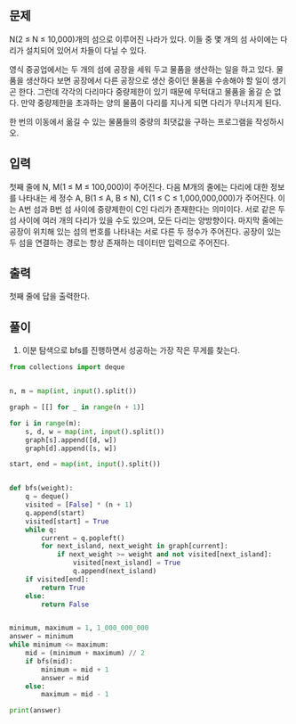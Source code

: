## 문제
N(2 ≤ N ≤ 10,000)개의 섬으로 이루어진 나라가 있다. 이들 중 몇 개의 섬 사이에는 다리가 설치되어 있어서 차들이 다닐 수 있다.

영식 중공업에서는 두 개의 섬에 공장을 세워 두고 물품을 생산하는 일을 하고 있다. 물품을 생산하다 보면 공장에서 다른 공장으로 생산 중이던 물품을 수송해야 할 일이 생기곤 한다. 그런데 각각의 다리마다 중량제한이 있기 때문에 무턱대고 물품을 옮길 순 없다. 만약 중량제한을 초과하는 양의 물품이 다리를 지나게 되면 다리가 무너지게 된다.

한 번의 이동에서 옮길 수 있는 물품들의 중량의 최댓값을 구하는 프로그램을 작성하시오.

## 입력
첫째 줄에 N, M(1 ≤ M ≤ 100,000)이 주어진다. 다음 M개의 줄에는 다리에 대한 정보를 나타내는 세 정수 A, B(1 ≤ A, B ≤ N), C(1 ≤ C ≤ 1,000,000,000)가 주어진다. 이는 A번 섬과 B번 섬 사이에 중량제한이 C인 다리가 존재한다는 의미이다. 서로 같은 두 섬 사이에 여러 개의 다리가 있을 수도 있으며, 모든 다리는 양방향이다. 마지막 줄에는 공장이 위치해 있는 섬의 번호를 나타내는 서로 다른 두 정수가 주어진다. 공장이 있는 두 섬을 연결하는 경로는 항상 존재하는 데이터만 입력으로 주어진다.

## 출력
첫째 줄에 답을 출력한다.

## 풀이
1. 이분 탐색으로 bfs를 진행하면서 성공하는 가장 작은 무게를 찾는다.

```python
from collections import deque


n, m = map(int, input().split())

graph = [[] for _ in range(n + 1)]

for i in range(m):
    s, d, w = map(int, input().split())
    graph[s].append([d, w])
    graph[d].append([s, w])

start, end = map(int, input().split())


def bfs(weight):
    q = deque()
    visited = [False] * (n + 1)
    q.append(start)
    visited[start] = True
    while q:
        current = q.popleft()
        for next_island, next_weight in graph[current]:
            if next_weight >= weight and not visited[next_island]:
                visited[next_island] = True
                q.append(next_island)
    if visited[end]:
        return True
    else:
        return False


minimum, maximum = 1, 1_000_000_000
answer = minimum
while minimum <= maximum:
    mid = (minimum + maximum) // 2
    if bfs(mid):
        minimum = mid + 1
        answer = mid
    else:
        maximum = mid - 1

print(answer)
```
